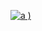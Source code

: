 [
![a](https://user-images.githubusercontent.com/52860492/62412477-d4e8f880-b5fa-11e9-9fda-a6fbf30ad631.png)
)
](https://newsmania.club/?p=32)
